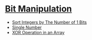 # [Bit Manipulation](https://leetcode.com/tag/bit-manipulation/)
-   [Sort Integers by The Number of 1 Bits](https://leetcode.com/problems/sort-integers-by-the-number-of-1-bits/)
-   [Single Number](https://leetcode.com/problems/single-number/)
-   [XOR Operation in an Array](https://leetcode.com/problems/xor-operation-in-an-array/)
